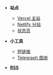 <!-- _navbar.md -->
* **站点**
    * [Vercel 主站](https://yuecake.top)
    * [Netlify 分站](https://yuecake.netlify.app)
    * [状态页](https://status.yuecake.top)

* **小工具**
    * [短链接](https://link.yuecake.top)
    * [Telegraph 图床](https://img.yuecake.top)

* **[RSS](https://yuecake.top/feed.xml)**
